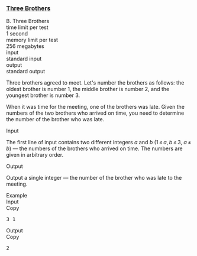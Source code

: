 <h3><a href="https://codeforces.com/contest/2010/problem/B" target="_blank" rel="noopener noreferrer">Three Brothers</a></h3>
<div class="header"><div class="title">B. Three Brothers</div><div class="time-limit"><div class="property-title">time limit per test</div>1 second</div><div class="memory-limit"><div class="property-title">memory limit per test</div>256 megabytes</div><div class="input-file input-standard"><div class="property-title">input</div>standard input</div><div class="output-file output-standard"><div class="property-title">output</div>standard output</div></div><div><p>Three brothers agreed to meet. Let's number the brothers as follows: the oldest brother is number <span class="tex-span">1</span>, the middle brother is number <span class="tex-span">2</span>, and the youngest brother is number <span class="tex-span">3</span>.</p><p>When it was time for the meeting, one of the brothers was late. Given the numbers of the two brothers who arrived on time, you need to determine the number of the brother who was late.</p></div><div class="input-specification"><div class="section-title">Input</div><p>The first line of input contains two different integers <span class="tex-span"><i>a</i></span> and <span class="tex-span"><i>b</i></span> (<span class="tex-span">1 ≤ <i>a</i>, <i>b</i> ≤ 3</span>, <span class="tex-span"><i>a</i> ≠ <i>b</i></span>)&nbsp;— the numbers of the brothers who arrived on time. The numbers are given in arbitrary order.</p></div><div class="output-specification"><div class="section-title">Output</div><p>Output a single integer&nbsp;— the number of the brother who was late to the meeting.</p></div><div class="sample-tests"><div class="section-title">Example</div><div class="sample-test"><div class="input"><div class="title">Input<div title="Copy" data-clipboard-target="#id007581947207034699" id="id002822711583858294" class="input-output-copier">Copy</div></div><pre id="id007581947207034699">3 1<br></pre></div><div class="output"><div class="title">Output<div title="Copy" data-clipboard-target="#id007508652556626956" id="id003444549815397908" class="input-output-copier">Copy</div></div><pre id="id007508652556626956">2<br></pre></div></div></div>